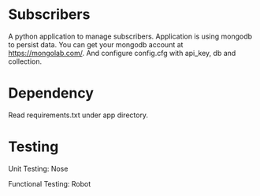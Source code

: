 Subscribers
===========

A python application to manage subscribers.
Application is using mongodb to persist data. You can get your mongodb account at https://mongolab.com/.
And configure config.cfg with api_key, db and collection.

Dependency
===========

Read requirements.txt under app directory.

Testing
===========

Unit Testing: Nose

Functional Testing: Robot
